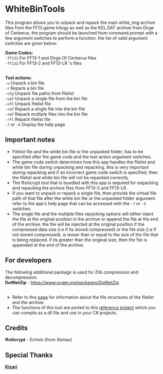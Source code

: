 # WhiteBinTools
This program allows you to unpack and repack the main white_img archive files from the FF13 game trilogy as well as the KEL.DAT archive from Dirge of Cerberus. the program should be launched from command prompt with a few argument switches to perform a function. the list of valid argument switches are given below:

**Game Codes:**
<br>``-ff131`` For FF13-1 and Dirge Of Cerberus files
<br>``-ff132`` For FF13-2 and FF13-LR 's files


<br>**Tool actions:**
<br>``-u`` Unpack a bin file
<br>``-r`` Repack a bin file
<br>``-ufp`` Unpack file paths from filelist
<br>``-uaf`` Unpack a single file from the bin file
<br>``-ufl`` Unpack filelist file
<br>``-raf`` Repack a single file into the bin file
<br>``-rmf`` Repack multiple files into the bin file
<br>``-rfl`` Repack filelist file
<br>``-?`` or ``-h`` Display the help page
<br>

## Important notes
- Filelist file and the white bin file or the unpacked folder, has to be specified after the game code and the tool action argument switches.
- The game code switch determines how this app handles the filelist and white bin file during unpacking and repacking. this is very important during repacking and if an incorrect game code switch is specified, then the filelist and white bin file will not be repacked correctly.
- The ffxiiicrypt tool that is bundled with this app is required for unpacking and repacking the archive files from FF13-2 and FF13-LR.
- If you want to unpack or repack a single file, then provide the virtual file path of that file after the white bin file or the unpacked folder argument. refer to the app's help page that can be accessed with the `-?` or `-h` switches. 
- The single file and the multiple files repacking options will either inject the file at the original position in the archive or append the file at the end of the archive. the file will be injected at the original position if the compressed data size (i.e if its stored compressed) or the file size (i.e if not stored compressed), is lesser than or equal to the size of the file that is being replaced. if its greater than the original size, then the file is appended at the end of the archive.

## For developers
The following additional package is used for Zlib compression and decompression:
<br>**DotNetZip** - https://www.nuget.org/packages/DotNetZip
<br>
<br>
- Refer to this [page](https://github.com/LR-Research-Team/Datalog/wiki/White-Image-BIN-files) for information about the file structures of the filelist and the archive.
- The functions of this tool are ported to this [reference project](https://github.com/Surihix/WhiteBinTools_dll) which you can compile as a dll file and use in your C# projects.

## Credits
**ffxiiicrypt** - Echelo (from Xentax)

## Special Thanks
[**Kizari**](https://github.com/Kizari)
